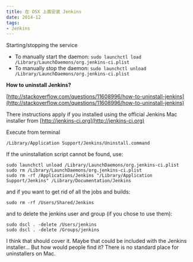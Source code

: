 ```yaml
---
title: 在 OSX 上面安装 Jenkins
date: 2014-12
tags:
- Jenkins
---
```

Starting/stopping the service

* To manually start the daemon: 
`sudo launchctl load /Library/LaunchDaemons/org.jenkins-ci.plist`
* To manually stop the daemon:
`sudo launchctl unload /Library/LaunchDaemons/org.jenkins-ci.plist`

**How to uninstall Jenkins?**

[http://stackoverflow.com/questions/11608996/how-to-uninstall-jenkins](http://stackoverflow.com/questions/11608996/how-to-uninstall-jenkins)

There instructions apply if you installed using the official Jenkins Mac installer from [http://jenkins-ci.org](http://jenkins-ci.org)

Execute from terminal

`/Library/Application Support/Jenkins/Uninstall.command`

If the uninstallation script cannot be found, use:
```
sudo launchctl unload /Library/LaunchDaemons/org.jenkins-ci.plist
sudo rm /Library/LaunchDaemons/org.jenkins-ci.plist
sudo rm -rf /Applications/Jenkins "/Library/Application Support/Jenkins" /Library/Documentation/Jenkins
```

and if you want to get rid of all the jobs and builds:

`sudo rm -rf /Users/Shared/Jenkins`

and to delete the jenkins user and group (if you chose to use them):
```
sudo dscl . -delete /Users/jenkins
sudo dscl . -delete /Groups/jenkins
```

I think that should cover it. Maybe that could be included with the Jenkins installer... But how would people find it? There is no standard place for uninstallers on Mac.




